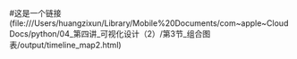 #这是一个链接(file:///Users/huangzixun/Library/Mobile%20Documents/com~apple~CloudDocs/python/04_第四讲_可视化设计（2）/第3节_组合图表/output/timeline_map2.html)

